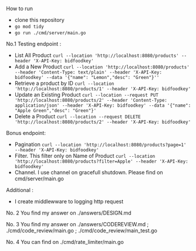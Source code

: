 How to run
- clone this repository
- `go mod tidy`
- `go run ./cmd/server/main.go`


No.1
Testing endpoint :
- List All Product `curl --location 'http://localhost:8080/products' --header 'X-API-Key: bidfoodkey'`
- Add a New Product `curl --location 'http://localhost:8080/products' --header 'Content-Type: text/plain' --header 'X-API-Key: bidfoodkey' --data '{"name": "Lemon","desc": "Green"}''`
- Retrieve a product by ID `curl --location 'http://localhost:8080/products/1' --header 'X-API-Key: bidfoodkey'`
- Update an Existing Product `curl --location --request PUT 'http://localhost:8080/products/2' --header 'Content-Type: application/json' --header 'X-API-Key: bidfoodkey' --data '{"name": "Apple Green","desc": "Green"}'`
- Delete a Product `curl --location --request DELETE 'http://localhost:8080/products/2' --header 'X-API-Key: bidfoodkey'`


Bonus endpoint:
- Pagination `curl --location 'http://localhost:8080/products?page=1' --header 'X-API-Key: bidfoodkey'`
- Filter. This filter only on Name of Product `curl --location 'http://localhost:8080/products?filter=Apple' --header 'X-API-Key: bidfoodkey'`
- Channel. I use channel on gracefull shutdown. Please find on cmd/server/main.go

Additional :
- I create middlewware to logging http request

No. 2
You find my answer on ./answers/DESIGN.md

No. 3
You find my answer on ./answers/CODEREVIEW.md ; ./cmd/code_review/main.go ; ./cmd/code_review/main_test.go

No. 4
You can find on ./cmd/rate_limiter/main.go